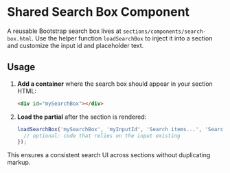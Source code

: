 # Shared Search Box Component

A reusable Bootstrap search box lives at `sections/components/search-box.html`.
Use the helper function `loadSearchBox` to inject it into a section and
customize the input id and placeholder text.

## Usage

1. **Add a container** where the search box should appear in your section HTML:
   ```html
   <div id="mySearchBox"></div>
   ```

2. **Load the partial** after the section is rendered:
   ```javascript
   loadSearchBox('mySearchBox', 'myInputId', 'Search items...', 'Search items', () => {
     // optional: code that relies on the input existing
   });
   ```

This ensures a consistent search UI across sections without duplicating markup.
